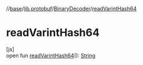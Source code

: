 //[base](../../../index.md)/[lib.protobuf](../index.md)/[BinaryDecoder](index.md)/[readVarintHash64](read-varint-hash64.md)

# readVarintHash64

[js]\
open fun [readVarintHash64](read-varint-hash64.md)(): [String](https://kotlinlang.org/api/latest/jvm/stdlib/kotlin/-string/index.html)
